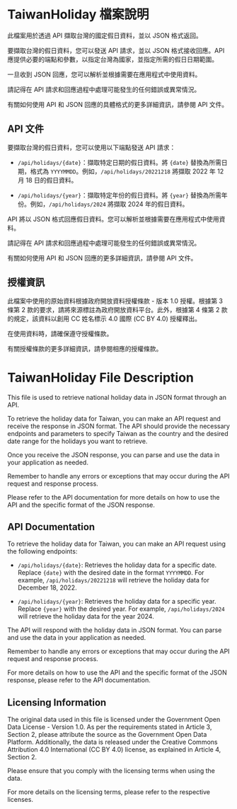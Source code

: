 # TaiwanHoliday 檔案說明

此檔案用於透過 API 擷取台灣的國定假日資料，並以 JSON 格式返回。

要擷取台灣的假日資料，您可以發送 API 請求，並以 JSON 格式接收回應。API 應提供必要的端點和參數，以指定台灣為國家，並指定所需的假日日期範圍。

一旦收到 JSON 回應，您可以解析並根據需要在應用程式中使用資料。

請記得在 API 請求和回應過程中處理可能發生的任何錯誤或異常情況。

有關如何使用 API 和 JSON 回應的具體格式的更多詳細資訊，請參閱 API 文件。

## API 文件

要擷取台灣的假日資料，您可以使用以下端點發送 API 請求：

- `/api/holidays/{date}`：擷取特定日期的假日資料。將 `{date}` 替換為所需日期，格式為 `YYYYMMDD`。例如，`/api/holidays/20221218` 將擷取 2022 年 12 月 18 日的假日資料。

- `/api/holidays/{year}`：擷取特定年份的假日資料。將 `{year}` 替換為所需年份。例如，`/api/holidays/2024` 將擷取 2024 年的假日資料。

API 將以 JSON 格式回應假日資料。您可以解析並根據需要在應用程式中使用資料。

請記得在 API 請求和回應過程中處理可能發生的任何錯誤或異常情況。

有關如何使用 API 和 JSON 回應的更多詳細資訊，請參閱 API 文件。

## 授權資訊

此檔案中使用的原始資料根據政府開放資料授權條款 - 版本 1.0 授權。根據第 3 條第 2 款的要求，請將來源標註為政府開放資料平台。此外，根據第 4 條第 2 款的規定，該資料以創用 CC 姓名標示 4.0 國際 (CC BY 4.0) 授權釋出。

在使用資料時，請確保遵守授權條款。

有關授權條款的更多詳細資訊，請參閱相應的授權條款。


# TaiwanHoliday File Description

This file is used to retrieve national holiday data in JSON format through an API.

To retrieve the holiday data for Taiwan, you can make an API request and receive the response in JSON format. The API should provide the necessary endpoints and parameters to specify Taiwan as the country and the desired date range for the holidays you want to retrieve.

Once you receive the JSON response, you can parse and use the data in your application as needed.

Remember to handle any errors or exceptions that may occur during the API request and response process.

Please refer to the API documentation for more details on how to use the API and the specific format of the JSON response.


## API Documentation

To retrieve the holiday data for Taiwan, you can make an API request using the following endpoints:

- `/api/holidays/{date}`: Retrieves the holiday data for a specific date. Replace `{date}` with the desired date in the format `YYYYMMDD`. For example, `/api/holidays/20221218` will retrieve the holiday data for December 18, 2022.

- `/api/holidays/{year}`: Retrieves the holiday data for a specific year. Replace `{year}` with the desired year. For example, `/api/holidays/2024` will retrieve the holiday data for the year 2024.

The API will respond with the holiday data in JSON format. You can parse and use the data in your application as needed.

Remember to handle any errors or exceptions that may occur during the API request and response process.

For more details on how to use the API and the specific format of the JSON response, please refer to the API documentation.



## Licensing Information

The original data used in this file is licensed under the Government Open Data License - Version 1.0. As per the requirements stated in Article 3, Section 2, please attribute the source as the Government Open Data Platform. Additionally, the data is released under the Creative Commons Attribution 4.0 International (CC BY 4.0) license, as explained in Article 4, Section 2.

Please ensure that you comply with the licensing terms when using the data.

For more details on the licensing terms, please refer to the respective licenses.
